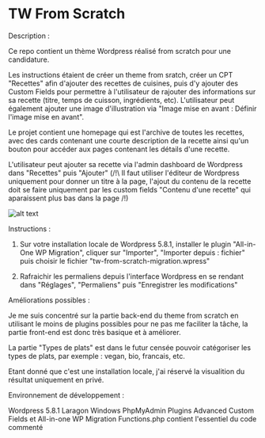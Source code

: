 # TW From Scratch

Description : 

Ce repo contient un thème Wordpress réalisé from scratch pour une candidature. 

Les instructions étaient de créer un theme from sratch, créer un CPT "Recettes" afin d'ajouter des recettes de cuisines, puis d'y ajouter des Custom Fields pour permettre à l'utilisateur de rajouter des informations sur sa recette (titre, temps de cuisson, ingrédients, etc).
L'utilisateur peut également ajouter une image d'illustration via "Image mise en avant : Définir l'image mise en avant".

Le projet contient une homepage qui est l'archive de toutes les recettes, avec des cards contenant une courte description de la recette ainsi qu'un bouton pour accéder aux pages contenant les détails d'une recette.

L'utilisateur peut ajouter sa recette via l'admin dashboard de Wordpress dans "Recettes" puis "Ajouter" 
(/!\ Il faut utiliser l'éditeur de Wordpress uniquement pour donner un titre à la page, l'ajout du contenu de la recette doit se faire uniquement par les custom fields "Contenu d'une recette" qui aparaissent plus bas dans la page /!\)

![alt text](https://image.noelshack.com/fichiers/2021/46/4/1637264636-tw.png)

Instructions : 

1. Sur votre installation locale de Wordpress 5.8.1, installer le plugin "All-in-One WP Migration", cliquer sur "Importer", "Importer depuis : fichier" puis choisir le fichier "tw-from-scratch-migration.wpress"

2. Rafraichir les permaliens depuis l'interface Wordpress en se rendant dans "Réglages", "Permaliens" puis "Enregistrer les modifications"

Améliorations possibles : 

Je me suis concentré sur la partie back-end du theme from scratch en utilisant le moins de plugins possibles pour ne pas me faciliter la tâche, la partie front-end est donc très basique et à améliorer. 

La partie "Types de plats" est dans le futur censée pouvoir catégoriser les types de plats, par exemple : vegan, bio, francais, etc. 

Etant donné que c'est une installation locale, j'ai réservé la visualition du résultat uniquement en privé.

Environnement de développement :

Wordpress 5.8.1
Laragon
Windows
PhpMyAdmin
Plugins Advanced Custom Fields et All-in-one WP Migration
Functions.php contient l'essentiel du code commenté 







